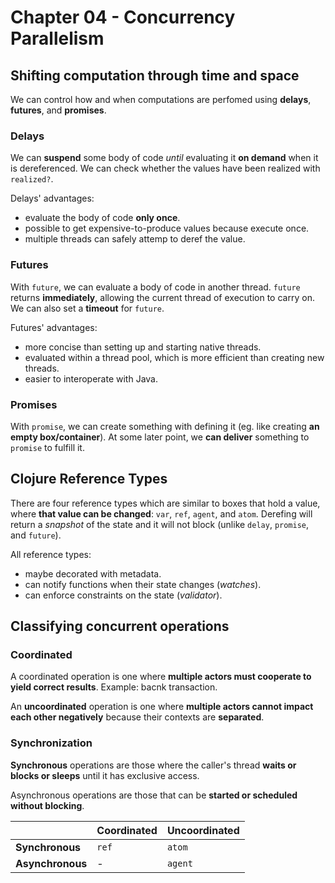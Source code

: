 # Chapter 04 - Concurrency Parallelism

## Shifting computation through time and space

We can control how and when computations are perfomed using **delays**, **futures**, and **promises**.

### Delays

We can **suspend** some body of code *until* evaluating it **on demand** when it is dereferenced. We can check whether the values have been realized with `realized?`.

Delays' advantages:
* evaluate the body of code **only once**.
* possible to get expensive-to-produce values because execute once.
* multiple threads can safely attemp to deref the value.

### Futures

With `future`, we can evaluate a body of code in another thread. `future` returns **immediately**, allowing the current thread of execution to carry on. We can also set a **timeout** for `future`.

Futures' advantages:
* more concise than setting up and starting native threads.
* evaluated within a thread pool, which is more efficient than creating new threads.
* easier to interoperate with Java.

### Promises

With `promise`, we can create something with defining it (eg. like creating **an empty box/container**). At some later point, we **can deliver** something to `promise` to fulfill it.

## Clojure Reference Types

There are four reference types which are similar to boxes that hold a value, where **that value can be changed**: `var`, `ref`, `agent`, and `atom`. Derefing will return a *snapshot* of the state and it will not block (unlike `delay`, `promise`, and `future`).

All reference types:
* maybe decorated with metadata.
* can notify functions when their state changes (*watches*).
* can enforce constraints on the state (*validator*).

## Classifying concurrent operations

### Coordinated
A coordinated operation is one where **multiple actors must cooperate to yield correct results**. Example: bacnk transaction.

An **uncoordinated** operation is one where **multiple actors cannot impact each other negatively** because their contexts are **separated**.

### Synchronization

**Synchronous** operations are those where the caller's thread **waits or blocks or sleeps** until it has exclusive access.

Asynchronous operations are those that can be **started or scheduled without blocking**.

|     | **Coordinated** | **Uncoordinated** |
| --- | --- | --- |
| **Synchronous** | `ref` | `atom` |
| **Asynchronous** | - | `agent` |
